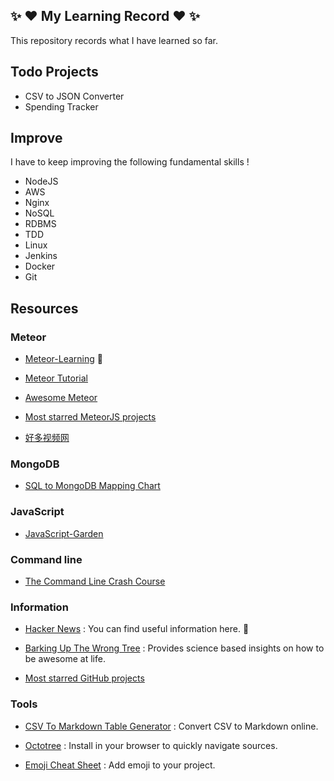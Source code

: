 ## :sparkles: :heart: My Learning Record :heart: :sparkles:

This repository records what I have learned so far.

## Todo Projects

* CSV to JSON Converter
* Spending Tracker

## Improve

I have to keep improving the following fundamental skills !

* NodeJS
* AWS
* Nginx
* NoSQL
* RDBMS
* TDD
* Linux
* Jenkins
* Docker
* Git

## Resources

### Meteor

* [Meteor-Learning](https://github.com/ericdouglas/Meteor-Learning) :sparkling_heart:

* [Meteor Tutorial](http://www.meteor-tutorial.org/book)

* [Awesome Meteor](https://github.com/Urigo/awesome-meteor)

* [Most starred MeteorJS projects](https://github.com/search?o=desc&q=meteor&ref=searchresults&s=stars&type=Repositories&utf8=%E2%9C%93)

* [好多视频网](http://haoduoshipin.com/)

### MongoDB

* [SQL to MongoDB Mapping Chart](https://docs.mongodb.org/manual/reference/sql-comparison/)

### JavaScript

* [JavaScript-Garden](http://bonsaiden.github.io/JavaScript-Garden/)

### Command line

* [The Command Line Crash Course](http://cli.learncodethehardway.org/book/)

### Information

* [Hacker News](https://news.ycombinator.com/) : You can find useful information here. :sparkling_heart:

* [Barking Up The Wrong Tree](http://www.bakadesuyo.com/blog/) : Provides science based insights on how to be awesome at life.

* [Most starred GitHub projects](https://github.com/search?q=stars:%3E1&s=stars&type=Repositories)

### Tools

* [CSV To Markdown Table Generator](https://donatstudios.com/CsvToMarkdownTable) : Convert CSV to Markdown online.

* [Octotree](https://github.com/buunguyen/octotree) : Install in your browser to quickly navigate sources.

* [Emoji Cheat Sheet](http://www.emoji-cheat-sheet.com/) : Add emoji to your project.
